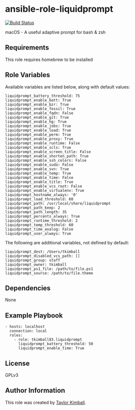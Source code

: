 # ansible-role-liquidprompt

[![Build Status](https://travis-ci.org/tkimball83/ansible-role-liquidprompt.svg?branch=master)](https://travis-ci.org/tkimball83/ansible-role-liquidprompt)

macOS - A useful adaptive prompt for bash & zsh

## Requirements

This role requires homebrew to be installed

## Role Variables

Available variables are listed below, along with default values:

    liquidprompt_battery_threshold: 75
    liquidprompt_enable_batt: True
    liquidprompt_enable_bzr: True
    liquidprompt_enable_fossil: True
    liquidprompt_enable_fqdn: False
    liquidprompt_enable_git: True
    liquidprompt_enable_hg: True
    liquidprompt_enable_jobs: True
    liquidprompt_enable_load: True
    liquidprompt_enable_perm: True
    liquidprompt_enable_proxy: True
    liquidprompt_enable_runtime: False
    liquidprompt_enable_scls: True
    liquidprompt_enable_screen_title: False
    liquidprompt_enable_shorten_path: True
    liquidprompt_enable_ssh_colors: False
    liquidprompt_enable_sudo: False
    liquidprompt_enable_svn: True
    liquidprompt_enable_temp: True
    liquidprompt_enable_time: False
    liquidprompt_enable_title: True
    liquidprompt_enable_vcs_root: False
    liquidprompt_enable_virtualenv: True
    liquidprompt_hostname_always: '0'
    liquidprompt_load_threshold: 60
    liquidprompt_path: /usr/local/share/liquidprompt
    liquidprompt_path_keep: 2
    liquidprompt_path_length: 35
    liquidprompt_percents_always: True
    liquidprompt_runtime_threshold: 2
    liquidprompt_temp_threshold: 60
    liquidprompt_time_analog: False
    liquidprompt_user_always: True

The following are additional variables, not defined by default:

    liquidprompt_dest: /Users/tkimball
    liquidprompt_disabled_vcs_path: []
    liquidprompt_group: staff
    liquidprompt_owner: tkimball
    liquidprompt_ps1_file: /path/to/file.ps1
    liquidprompt_source: /path/to/file.theme

## Dependencies

None

## Example Playbook

    - hosts: localhost
      connection: local
      roles:
        - role: tkimball83.liquidprompt
          liquidprompt_battery_threshold: 50
          liquidprompt_enable_time: True

## License

GPLv3

## Author Information

This role was created by [Taylor Kimball](http://www.linuxhq.org).

